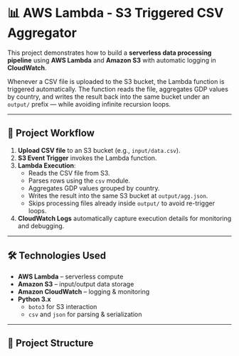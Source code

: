 # 📊 AWS Lambda - S3 Triggered CSV Aggregator

This project demonstrates how to build a **serverless data processing pipeline** using **AWS Lambda** and **Amazon S3** with automatic logging in **CloudWatch**.

Whenever a CSV file is uploaded to the S3 bucket, the Lambda function is triggered automatically. The function reads the file, aggregates GDP values by country, and writes the result back into the same bucket under an `output/` prefix — while avoiding infinite recursion loops.

---

## 🚀 Project Workflow

1. **Upload CSV file** to an S3 bucket (e.g., `input/data.csv`).
2. **S3 Event Trigger** invokes the Lambda function.
3. **Lambda Execution**:
   - Reads the CSV file from S3.
   - Parses rows using the `csv` module.
   - Aggregates GDP values grouped by country.
   - Writes the result into the same S3 bucket at `output/agg.json`.
   - Skips processing files already inside `output/` to avoid re-trigger loops.
4. **CloudWatch Logs** automatically capture execution details for monitoring and debugging.

---

## 🛠️ Technologies Used

- **AWS Lambda** – serverless compute
- **Amazon S3** – input/output data storage
- **Amazon CloudWatch** – logging & monitoring
- **Python 3.x**
  - `boto3` for S3 interaction
  - `csv` and `json` for parsing & serialization

---

## 📂 Project Structure

